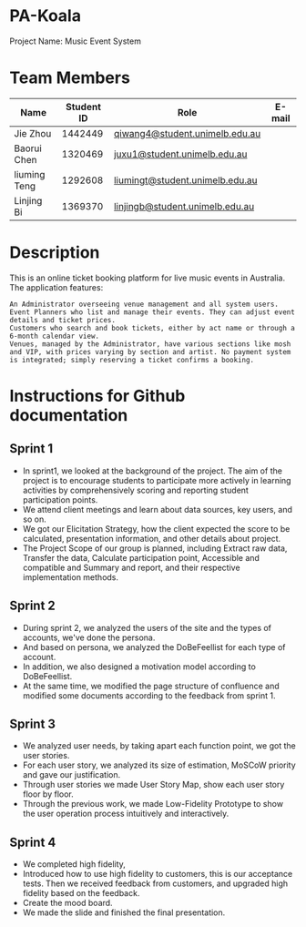 # PA-Koala
  Project Name: Music Event System

# Team Members

|  Name   | Student ID  |  Role   | E-mail  |
|  ----  | ----  |  ----  | ----  |
| Jie Zhou  | 1442449 | qiwang4@student.unimelb.edu.au |
| Baorui Chen  | 1320469 | juxu1@student.unimelb.edu.au  |
| liuming Teng | 1292608 | liumingt@student.unimelb.edu.au |
| Linjing Bi  | 1369370 | linjingb@student.unimelb.edu.au |

# Description

This is an online ticket booking platform for live music events in Australia. The application features:

    An Administrator overseeing venue management and all system users.
    Event Planners who list and manage their events. They can adjust event details and ticket prices.
    Customers who search and book tickets, either by act name or through a 6-month calendar view.
    Venues, managed by the Administrator, have various sections like mosh and VIP, with prices varying by section and artist. No payment system is integrated; simply reserving a ticket confirms a booking.



# Instructions for Github documentation
## Sprint 1
* In sprint1, we looked at the background of the project. The aim of the project is to encourage students to participate more actively in learning activities by comprehensively scoring and reporting student participation points. 
* We attend client meetings and learn about data sources, key users, and so on. 
* We got our Elicitation Strategy, how the client expected the score to be calculated, presentation information, and other details about project.
* The Project Scope of our group is planned, including Extract raw data, Transfer the data, Calculate participation point, Accessible and compatible and Summary and report, and their respective implementation methods.

## Sprint 2
* During sprint 2, we analyzed the users of the site and the types of accounts, we've done the persona.
* And based on persona, we analyzed the DoBeFeellist for each type of account. 
* In addition, we also designed a motivation model according to DoBeFeellist. 
* At the same time, we modified the page structure of confluence and modified some documents according to the feedback from sprint 1.

## Sprint 3
* We analyzed user needs, by taking apart each function point, we got the user stories. 
* For each user story, we analyzed its size of estimation, MoSCoW priority and gave our justification. 
* Through user stories we made User Story Map, show each user story floor by floor. 
* Through the previous work, we made Low-Fidelity Prototype to show the user operation process intuitively and interactively.


## Sprint 4
* We completed high fidelity, 
* Introduced how to use high fidelity to customers, this is our acceptance tests. Then we received feedback from customers, and upgraded high fidelity based on the feedback.
* Create the mood board. 
* We made the slide and finished the final presentation.
